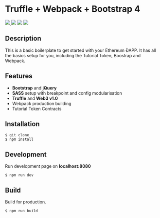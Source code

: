 # Truffle + Webpack + Bootstrap 4 #

<a target="_blank" href="https://opensource.org/licenses/MIT">
  <img src="https://img.shields.io/badge/License-MIT-green.svg?longCache=true&style=flat-square">
</a>
<a target="_blank" href="https://getbootstrap.com/docs/4.1/getting-started/introduction/" title="Bootstrap"><img src="https://img.shields.io/badge/Bootstrap-4.1.0-blue.svg?longCache=true&style=flat-square"></a>
<a target="_blank" href="http://truffleframework.com/docs/" title="Truffle"><img src="https://img.shields.io/badge/Truffle-3.0.5-ff69b4.svg?longCache=true&style=flat-square"></a>
<a target="_blank" href="https://web3js.readthedocs.io/en/1.0/" title="Web3.js"><img src="https://img.shields.io/badge/web3.js-1.0.0--beta.34-orange.svg?longCache=true&style=flat-square"></a>

## Description

This is a basic boilerplate to get started with your Ethereum ÐAPP. It has all the basics setup for you, including the Tutorial Token, Boostrap and Webpack.


## Features

* **Bootstrap** and **jQuery** 
* **SASS** setup with breakpoint and config modularisation
* **Truffle** and **Web3 v1.0**
* Webpack production building
* Tutorial Token Contracts


## Installation

```
$ git clone 
$ npm install
```

## Development

Run development page on **localhost:8080**

```
$ npm run dev
```

## Build

Build for production.

```
$ npm run build
```